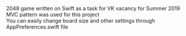 2048 game written on Swift as a task for VK vacancy for Summer 2019  
MVC pattern was used for this project  
You can easily change board size and other settings through AppPreferences.swift file  

